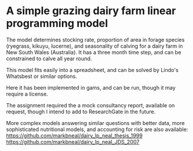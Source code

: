 # A simple grazing dairy farm linear programming model

The model determines stocking rate, proportion of area in forage species (ryegrass, kikuyu, lucerne), and seasonality of calving for a dairy farm in New South Wales (Australia). It has a three month time step, and can be constrained to calve all year round. 

This model fits easily into a spreadsheet, and can be solved by Lindo's Whatsbest or similar options.

Here it has been implemented in gams, and can be run, though it may require a license.

The assignment required the a mock consultancy report, available on request, though I intend to add to ResearchGate in the future.

More complex models answering similar questions with better data, more sophisticated nutritional models, and accounting for risk are also available:
https://github.com/markbneal/dairy_lp_neal_thesis_1999
https://github.com/markbneal/dairy_lp_neal_JDS_2007

